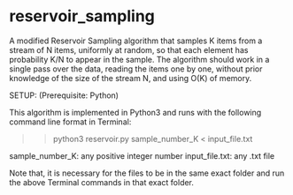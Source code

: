 # reservoir_sampling

A modified Reservoir Sampling algorithm that samples Κ items from a stream of N items, uniformly at random, so that each element has probability K/N to appear in the sample. The
algorithm should work in a single pass over the data, reading the items one by one, without prior knowledge of the size of the stream N, and using O(Κ) of memory.
              
SETUP: (Prerequisite: Python)

This algorithm is implemented in Python3 and runs with the following command line format in Terminal:
>> python3 reservoir.py sample_number_K < input_file.txt

sample_number_K:  any positive integer number
input_file.txt:   any .txt file

Note that, it is necessary for the files to be in the same exact folder and run the above Terminal
commands in that exact folder.
